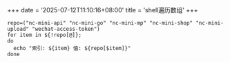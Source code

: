 +++
date = '2025-07-12T11:10:16+08:00'
title = 'shell遍历数组'
+++

```shell
repo=("nc-mini-api" "nc-mini-go" "nc-mini-mp" "nc-mini-shop" "nc-mini-upload" "wechat-access-token")
for item in ${!repo[@]};
do
  echo "索引: ${item} 值: ${repo[$item]}"
done
```